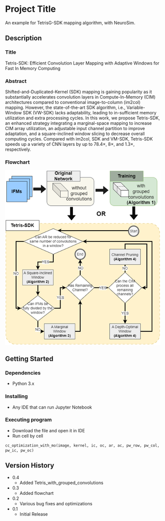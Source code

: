 # Project Title

An example for TetrisG-SDK mapping algorithm, with NeuroSim.

## Description

### Title
Tetris-SDK: Efficient Convolution Layer Mapping with Adaptive Windows for Fast In Memory Computing

### Abstract
Shifted-and-Duplicated-Kernel (SDK) mapping is gaining popularity as it substantially accelerates convolution layers in Compute-In-Memory (CIM) architectures compared to conventional image-to-column (im2col) mapping. However, the state-of-the-art SDK algorithm, i.e., Variable-Window SDK (VW-SDK) lacks adaptability, leading to in-sufficient memory utilization and extra processing cycles. In this work, we propose Tetris-SDK, an enhanced strategy integrating a marginal-space mapping to increase CIM array utilization, an adjustable input channel partition to improve adaptation, and a square-inclined window slicing to decrease overall computing cycles. Compared with im2col, SDK and VM-SDK, Tetris-SDK speeds up a variety of CNN layers by up to $78.4\times$, $8\times$, and $1.3\times$, respectively.


### Flowchart
![Tetris-SDK flowchart](flowchart.png)

## Getting Started

### Dependencies

* Python 3.x

### Installing

* Any IDE that can run Jupyter Notebook

### Executing program

* Download the file and open it in IDE
* Run cell by cell

```
cc_optimization_with_mo(image, kernel, ic, oc, ar, ac, pw_row, pw_col, pw_ic, pw_oc)
```


## Version History
* 0.4
    * Added Tetris_with_grouped_convolutions
* 0.3
    * Added flowchart
* 0.2
    * Various bug fixes and optimizations
* 0.1
    * Initial Release
